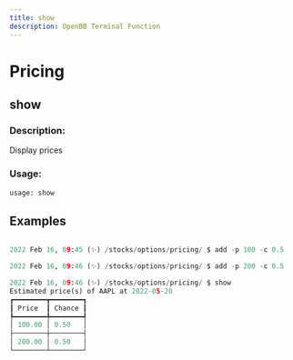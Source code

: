 ```yaml
---
title: show
description: OpenBB Terminal Function
---
```


# Pricing

## show

### Description: 

Display prices

### Usage: 
```python
usage: show
```



## Examples

```python

2022 Feb 16, 09:45 (✨) /stocks/options/pricing/ $ add -p 100 -c 0.5

2022 Feb 16, 09:46 (✨) /stocks/options/pricing/ $ add -p 200 -c 0.5

2022 Feb 16, 09:46 (✨) /stocks/options/pricing/ $ show
Estimated price(s) of AAPL at 2022-05-20
┏━━━━━━━━┳━━━━━━━━┓
┃ Price  ┃ Chance ┃
┡━━━━━━━━╇━━━━━━━━┩
│ 100.00 │ 0.50   │
├────────┼────────┤
│ 200.00 │ 0.50   │
└────────┴────────┘

```

